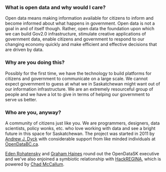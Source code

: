 ### What is open data and why would I care?

Open data means making information available for citizens to inform and become informed about what happens in government. Open data is not a goal in and of itself though. Rather, open data the foundation upon which we can build Gov2.0 infrastructure, stimulate creative applications of government data, enable citizens and government to respond to our changing economy quickly and make efficient and effective decisions that are driven by data.

### Why are you doing this?

Possibly for the first time, we have the technology to build platforms for citizens and government to communicate on a large scale. We cannot expect government to guess at what we in Saskatchewan might want out of our information infrastructure. We are an extremely resourceful group of people and we have a lot to give in terms of helping our government to serve us better.  

### Who are you, anyway?

A community of citizens just like you. We are programmers, designers, data scientists, policy wonks, etc. who love working with data and see a bright future in this space for Saskatchewan. The project was started in 2011 by [Andrew J. Dyck][1] with considerable support from like minded individuals at [OpenDataBC.ca][2].

[Eden Rohatensky][3] and [Graham Haines][4] round out the OpenDataSK executive and we've also enjoined a symbiotic relationship with [HackREGINA][5], which is powered by [Chad McCallum][6].

 [1]: http://www.andrewdyck.com
 [2]: http://opendatabc.ca
 [3]: http://edenrohatensky.com/
 [4]: https://twitter.com/grahamhaines
 [5]: https://twitter.com/hackregina
 [6]: https://twitter.com/chademm
